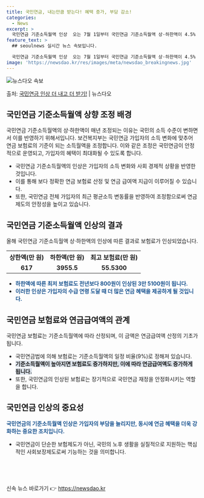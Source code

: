 ```yaml
---
title: 국민연금, 내는만큼 받는다! 혜택 증가, 부담 감소!
categories:
  - News
excerpt: >
  국민연금 기준소득월액 인상  오는 7월 1일부터 국민연금 기준소득월액 상·하한액이 4.5% 인상됩니다. 보건…
feature_text: >
  ## seoulnews 실시간 뉴스 속보입니다.

  국민연금 기준소득월액 인상  오는 7월 1일부터 국민연금 기준소득월액 상·하한액이 4.5% 인상됩니다. 보건…
image: 'https://newsdao.kr/res/images/meta/newsdao_breakingnews.jpg'
---
```


![뉴스다오 속보](https://newsdao.kr/res/images/meta/newsdao_breakingnews.jpg)

<p>출처: <a href="https://newsdao.kr/4187" rel="dofollow">국민연금 인상 더 내고 더 받기!</a> | 뉴스다오</p>

<h2 data-ke-size="size26">국민연금 기준소득월액 상향 조정 배경</h2>
<p data-ke-size="size16">국민연금 기준소득월액의 상·하한액이 매년 조정되는 이유는 국민의 소득 수준이 변하면서 이를 반영하기 위해서입니다. 보건복지부는 국민연금 가입자의 소득 변화에 맞추어 연금 보험료의 기준이 되는 소득월액을 조정합니다. 이와 같은 조정은 국민연금이 안정적으로 운영되고, 가입자의 혜택이 최대화될 수 있도록 합니다.</p>
<ul>
<li>국민연금 기준소득월액의 인상은 가입자의 소득 변화와 사회 경제적 상황을 반영한 것입니다.</li>
<li>이를 통해 보다 정확한 연금 보험료 산정 및 연금 급여액 지급이 이루어질 수 있습니다.</li>
<li>또한, 국민연금 전체 가입자의 최근 평균소득 변동률을 반영하여 조정함으로써 연금 제도의 안정성을 높이고 있습니다.</li>
</ul>

<h2 data-ke-size="size26">국민연금 기준소득월액 인상의 결과</h2>
<p data-ke-size="size16">올해 국민연금 기준소득월액 상·하한액의 인상에 따른 결과로 보험료가 인상되었습니다.</p>
<table>
<tr>
<th>상한액(만 원)</th>
<th>하한액(만 원)</th>
<th>최고 보험료(만 원)</th>
</tr>
<tr>
<td style="text-align: center; height: 17px;"><b>617</b></td>
<td style="text-align: center; height: 17px;"><b>3955.5</b></td>
<td style="text-align: center; height: 17px;"><b>55.5300</b></td>
</tr>
</table>
<ul>
<li><b><span style="color: #1a5490;">하한액에 따른 최저 보험료도 전년보다 800원이 인상된 3만 5100원이 됩니다.</span></b></li>
<li><b><span style="color: #1a5490;">이러한 인상은 가입자의 수급 연령 도달 때 더 많은 연금 혜택을 제공하게 될 것입니다.</span></b></li>
</ul>

<h2 data-ke-size="size26">국민연금 보험료와 연금급여액의 관계</h2>
<p data-ke-size="size16">국민연금 보험료는 기준소득월액에 따라 산정되며, 이 금액은 연금급여액 산정의 기초가 됩니다.</p>
<ul>
<li>국민연금법에 의해 보험료는 기준소득월액의 일정 비율(9%)로 정해져 있습니다.</li>
<li><b><span style="background-color: #21538527;">기준소득월액이 높아지면 보험료도 증가하지만, 이에 따라 연금급여액도 증가하게 됩니다.</span></b></li>
<li>또한, 국민연금의 인상된 보험료는 장기적으로 국민연금 재정을 안정화시키는 역할을 합니다.</li>
</ul>

<h2 data-ke-size="size26">국민연금 인상의 중요성</h2>
<p data-ke-size="size16"><b><span style="color: #1a5490;">국민연금의 기준소득월액 인상은 가입자의 부담을 늘리지만, 동시에 연금 혜택을 더욱 강화하는 중요한 조치입니다.</span></b></p>
<ul>
<li>국민연금이 단순한 보험제도가 아닌, 국민의 노후 생활을 실질적으로 지원하는 핵심적인 사회보장제도로써 기능하는 것을 의미합니다.</li>
</ul>
<p data-ke-size="size16">&nbsp;</p>
<p data-ke-size="size16">&nbsp;</p> 

신속 뉴스 바로가기 👉 <a href="https://newsdao.kr" rel="dofollow">https://newsdao.kr</a>


